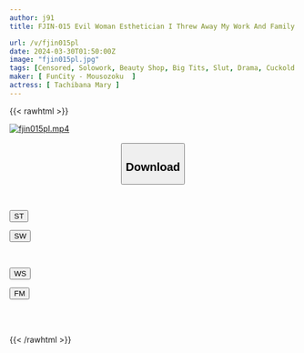 ```yaml
---
author: j91
title: FJIN-015 Evil Woman Esthetician I Threw Away My Work And Family And Fell In Love With A Beautiful Woman Who Won't Let Go Of A Man's Heart With Her Lonely Face...Mary Tachibana

url: /v/fjin015pl
date: 2024-03-30T01:50:00Z
image: "fjin015pl.jpg"
tags: [Censored, Solowork, Beauty Shop, Big Tits, Slut, Drama, Cuckold	]
maker: [ FunCity - Mousozoku  ]
actress: [ Tachibana Mary ]
---
```



{{< rawhtml >}}

<div class="video" data-videoid="8OZKpYDJvqUoqyB">
    <a href="javascript:;">
        <img src="/v/fjin015pl/fjin015pl.jpg" width="WIDTH" height="HEIGHT" alt="fjin015pl.mp4" loading="lazy">
    </a>
</div>

<script type="text/javascript" src="https://j91.asia/asset/on-demand-st.js"></script>

<br>
  <link rel="stylesheet" href="https://j91.asia/asset/bs5.css">
  
  <center>
  <button class="btn btn-primary" type="button" data-bs-toggle="collapse" data-bs-target=".multi-collapse" aria-expanded="false" aria-controls="multiCollapseExample1 multiCollapseExample2"><h2>Download</h2></button></center>
</p>
<div class="row">
  <div class="col">
    <div class="collapse multi-collapse" id="multiCollapseExample1">
      <div class="card card-body">
	      	      <br>
<div class="buttons">  
<p><a href="https://streamtape.to/v/8OZKpYDJvqUoqyB" target="_blank"><button class="btn-hover color-3"><i class="fa fa-download"></i> ST</button></a></p>
<p><a href="https://asnwish.com/7q6bo5694i2k" target="_blank"><button class="btn-hover color-2"><i class="fa fa-download"></i> SW</button></a></p></div>
    </div>
  </div>
</div>
  <div class="col">
    <div class="collapse multi-collapse" id="multiCollapseExample2">
      <div class="card card-body">
	      <br>
<div class="buttons">
<p><a href="https://wolfstream.tv/00eefjj49njm"><button class="btn-hover color-9"><i class="fa fa-download"></i> WS</button></a></p>
<p><a href="https://filemoon.sx/d/2srzvu6rt2f6"><button class="btn-hover color-8"><i class="fa fa-download"></i> FM</button></a></p></div>
<br><br>
      </div>
    </div>
  </div>
</div>

{{< /rawhtml >}}